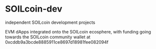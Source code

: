 # SOILcoin-dev
independent SOILcoin development projects

EVM dApps integrated onto the SOILcoin ecosphere, with funding going towards the SOILcoin community wallet at 0xcddb9a3bcde8885911ce8697d18981fee082094f
